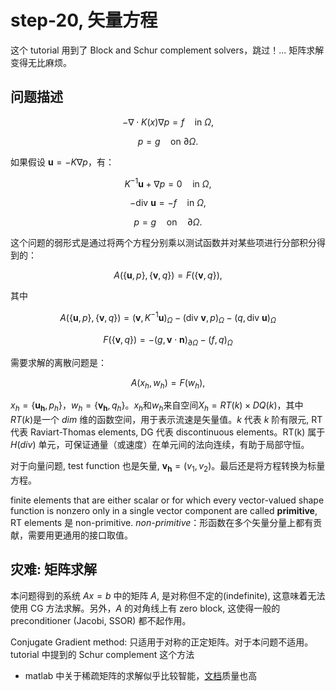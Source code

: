 # step-20, 矢量方程

这个 tutorial 用到了 Block and Schur complement solvers，跳过！... 矩阵求解变得无比麻烦。

## 问题描述

$$
-\nabla \cdot K(x) \nabla p = f \quad \text{in } \Omega,
$$

$$
p = g \quad \text{on } \partial \Omega.
$$



如果假设 $\mathbf{u} = -K \nabla p$，有：

$$
K^{-1} \mathbf{u} + \nabla p = 0 \quad \text{in } \Omega,
$$

$$
-\text{div } \mathbf{u} = -f \quad \text{in } \Omega,
$$

$$
p = g \quad \text{on} \quad \partial \Omega.
$$


这个问题的弱形式是通过将两个方程分别乘以测试函数并对某些项进行分部积分得到的：

$$
A(\{\mathbf{u}, p\}, \{\mathbf{v}, q\}) = F(\{\mathbf{v}, q\}),
$$

其中

$$
A(\{\mathbf{u}, p\}, \{\mathbf{v}, q\}) = (\mathbf{v}, K^{-1} \mathbf{u})_\Omega - (\text{div } \mathbf{v}, p)_\Omega - (q, \text{div } \mathbf{u})_\Omega
$$

$$
F(\{\mathbf{v}, q\}) = -(g, \mathbf{v} \cdot \mathbf{n})_{\partial \Omega} - (f, q)_\Omega
$$


需要求解的离散问题是：

$$
A(x_h, w_h) = F(w_h),
$$

$x_h = \{\mathbf{u_h}, p_h\}$，$w_h = \{\mathbf{v_h}, q_h\}$。$x_h$和$w_h$来自空间$X_h = RT(k) \times DQ(k)$，其中$RT(k)$是一个 $dim$ 维的函数空间，用于表示流速是矢量值。$k$ 代表 $k$ 阶有限元, RT 代表 Raviart-Thomas elements, DG 代表 discontinuous elements。RT(k) 属于 $H(div)$ 单元，可保证通量（或速度）在单元间的法向连续，有助于局部守恒。

对于向量问题, test function 也是矢量, $\mathbf{v_h} = (v_1, v_2)$。最后还是将方程转换为标量方程。

finite elements that are either scalar or for which every vector-valued shape function is nonzero only in a single vector component are called **primitive**, RT elements 是 non-primitive. _non-primitive_：形函数在多个矢量分量上都有贡献，需要用更通用的接口取值。

## 灾难: 矩阵求解

本问题得到的系统 $Ax=b$ 中的矩阵 $A$, 是对称但不定的(indefinite), 这意味着无法使用 CG 方法求解。另外，$A$ 的对角线上有 zero block, 这使得一般的 preconditioner (Jacobi, SSOR) 都不起作用。

Conjugate Gradient method: 只适用于对称的正定矩阵。对于本问题不适用。tutorial 中提到的  Schur complement 这个方法

* matlab 中关于稀疏矩阵的求解似乎比较智能，[文档](https://www.mathworks.com/help/matlab/math/iterative-methods-for-linear-systems.html)质量也高


<!--stackedit_data:
eyJoaXN0b3J5IjpbLTQwNzE1NDE3NSwtOTIxMjgzNDY1LDE2ND
Y0NDc1NjMsMTYwMzQwMDExMSwtOTM5MTMyMjUyLC0yMDUwNDU5
NzUsLTM0MTY3NjA4NCw1MDQ1NjY4OTIsNDU2Mzk0MjI3LC0xNz
I5NjkwMzUsMTk2MjQ1MzQ0MSw3NzI3ODcyMDUsMTc0MDQwOTM1
OV19
-->